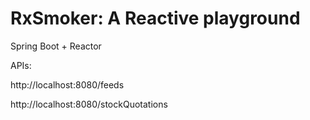 # RxSmoker: A Reactive playground

Spring Boot + Reactor

APIs:

http://localhost:8080/feeds

http://localhost:8080/stockQuotations
